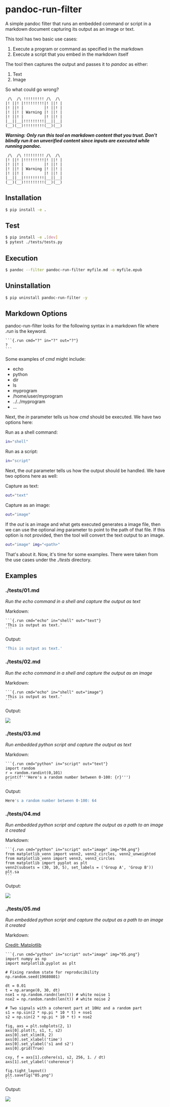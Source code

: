 # pandoc-run-filter

A simple pandoc filter that runs an embedded command or script in a markdown document capturing its output as an image or text.

This tool has two basic use cases:

1. Execute a program or command as specified in the markdown
2. Execute a script that you embed in the markdown itself

The tool then captures the output and passes it to *pandoc* as either:

1. Text
2. Image

So what could go wrong?

```
 /\  /\ !!!!!!!!! /\  /\
|! ||! |!!!!!!!!!|! ||! |
|! ||! |         |! ||! |
|! ||! | Warning |! ||! |
|! ||! |         |! ||! |
|__||__|!!!!!!!!!|__||__|
(__)(__)!!!!!!!!!(__)(__)
```

***Warning: Only run this tool on markdown content that you trust. Don't blindly run it on unverified content since inputs are executed while running pandoc.***

```
 /\  /\ !!!!!!!!! /\  /\
|! ||! |!!!!!!!!!|! ||! |
|! ||! |         |! ||! |
|! ||! | Warning |! ||! |
|! ||! |         |! ||! |
|__||__|!!!!!!!!!|__||__|
(__)(__)!!!!!!!!!(__)(__)
```

## Installation

```bash
$ pip install -e .
```

## Test

```bash
$ pip install -e .[dev]
$ pytest ./tests/tests.py
```

## Execution

```bash
$ pandoc --filter pandoc-run-filter myfile.md -o myfile.epub
```

## Uninstallation

```bash
$ pip uninstall pandoc-run-filter -y
```

## Markdown Options

pandoc-run-filter looks for the following syntax in a markdown file where *.run* is the keyword.

``````
```{.run cmd="?" in="?" out="?"}
?
```
``````

Some examples of *cmd* might include:

* echo
* python
* dir
* ls
* myprogram
* /home/user/myprogram
* ../../myprogram
* ...

Next, the *in* parameter tells us how *cmd* should be executed. We have two options here:

Run as a shell command:

```bash
in="shell"
```

Run as a script:

```bash
in="script"
```

Next, the *out* parameter tells us how the output should be handled. We have two options here as well:

Capture as text:

```bash
out="text"
```

Capture as an image:

```bash
out="image"
```

If the *out* is an image and what gets executed generates a image file, then we can use the optional *img* parameter to point to the path of that file. If this option is not provided, then the tool will convert the text output to an image.

```bash
out="image" img="<path>"
```

That's about it. Now, it's time for some examples. There were taken from the use cases under the *./tests* directory.


## Examples

### ./tests/01.md

*Run the echo command in a shell and capture the output as text*

Markdown:

``````
```{.run cmd="echo" in="shell" out="text"}
'This is output as text.'
```
``````

Output:

```bash
'This is output as text.'
```

### ./tests/02.md

*Run the echo command in a shell and capture the output as an image*

Markdown:

``````
```{.run cmd="echo" in="shell" out="image"}
'This is output as text.'
```
``````

Output:

![](./images/02.png)


### ./tests/03.md

*Run embedded python script and capture the output as text*

Markdown:

``````
```{.run cmd="python" in="script" out="text"}
import random
r = random.randint(0,101)
print(f'''Here's a random number between 0-100: {r}''')
```
``````

Output:

```bash
Here's a random number between 0-100: 64
```

### ./tests/04.md

*Run embedded python script and capture the output as a path to an image it created*

Markdown:

``````
```{.run cmd="python" in="script" out="image" img="04.png"}
from matplotlib_venn import venn2, venn2_circles, venn2_unweighted
from matplotlib_venn import venn3, venn3_circles
from matplotlib import pyplot as plt
venn2(subsets = (30, 10, 5), set_labels = ('Group A', 'Group B'))
plt.sa
```
``````

Output:

![](./images/04.png)


### ./tests/05.md

*Run embedded python script and capture the output as a path to an image it created*

Markdown:

[Credit: Matplotlib](https://matplotlib.org/3.1.1/gallery/lines_bars_and_markers/cohere.html)

``````
```{.run cmd="python" in="script" out="image" img="05.png"}
import numpy as np
import matplotlib.pyplot as plt

# Fixing random state for reproducibility
np.random.seed(19680801)

dt = 0.01
t = np.arange(0, 30, dt)
nse1 = np.random.randn(len(t)) # white noise 1
nse2 = np.random.randn(len(t)) # white noise 2

# Two signals with a coherent part at 10Hz and a random part
s1 = np.sin(2 * np.pi * 10 * t) + nse1
s2 = np.sin(2 * np.pi * 10 * t) + nse2

fig, axs = plt.subplots(2, 1)
axs[0].plot(t, s1, t, s2)
axs[0].set_xlim(0, 2)
axs[0].set_xlabel('time')
axs[0].set_ylabel('s1 and s2')
axs[0].grid(True)

cxy, f = axs[1].cohere(s1, s2, 256, 1. / dt)
axs[1].set_ylabel('coherence')

fig.tight_layout()
plt.savefig("05.png")
```
``````

Output:

![](./images/05.png)

